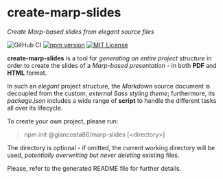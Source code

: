 # create-marp-slides

_Create Marp-based slides from elegant source files_

![GitHub CI](https://github.com/giancosta86/create-marp-slides/actions/workflows/publish-to-npm.yml/badge.svg)
[![npm version](https://badge.fury.io/js/@giancosta86%2Fcreate-marp-slides.svg)](https://badge.fury.io/js/@giancosta86%2Fcreate-marp-slides)
[![MIT License](https://img.shields.io/badge/license-MIT-blue.svg?style=flat)](/LICENSE)

**create-marp-slides** is a tool for _generating an entire project structure_ in order to create the slides of a _Marp-based presentation_ - in both **PDF** and **HTML** format.

In such an _elegant_ project structure, the _Markdown_ source document is decoupled from the custom, _external Sass styling theme_; furthermore, its _package.json_ includes a wide range of **script** to handle the different tasks all over its lifecycle.

To create your own project, please run:

> npm init @giancosta86/marp-slides \[\<directory>]

The directory is optional - if omitted, the current working directory will be used, _potentially overwriting but never deleting_ existing files.

Please, refer to the generated README file for further details.
